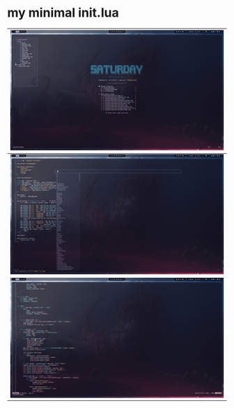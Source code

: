 # my minimal init.lua

|![Home](./images/dash.png)|
| ------------------------ |
|![lua](./images/lua.png)|
|![rust](./images/rust.png)|

